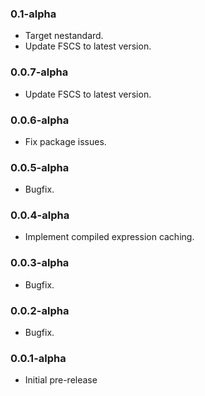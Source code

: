 ### 0.1-alpha
* Target nestandard.
* Update FSCS to latest version.

### 0.0.7-alpha
* Update FSCS to latest version.

### 0.0.6-alpha
* Fix package issues.

### 0.0.5-alpha
* Bugfix.

### 0.0.4-alpha
* Implement compiled expression caching.

### 0.0.3-alpha
* Bugfix.

### 0.0.2-alpha
* Bugfix.

### 0.0.1-alpha
* Initial pre-release